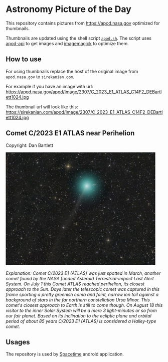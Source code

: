 # Astronomy Picture of the Day

This repository contains pictures from https://apod.nasa.gov optimized for thumbnails.

Thumbnails are updated using the shell script [`apod.sh`](apod.sh). The script
uses [apod-api](https://github.com/nasa/apod-api) to get images and [imagemagick](https://imagemagick.org) to
optimize them.

## How to use

For using thumbnails replace the host of the original image from `apod.nasa.gov` to `sirekanian.com`.

For example if you have an image with url:<br>
https://apod.nasa.gov/apod/image/2307/C_2023_E1_ATLAS_C14F2_DEBartlett1024.jpg

The thumbnail url will look like this:<br>
https://sirekanian.com/apod/image/2307/C_2023_E1_ATLAS_C14F2_DEBartlett1024.jpg

## Comet C/2023 E1 ATLAS near Perihelion

Copyright: Dan Bartlett

[![the picture of the day][1]][2]

_Explanation: Comet C/2023 E1 (ATLAS) was just spotted in March, another comet found by the NASA funded Asteroid Terrestrial-impact Last Alert System.  On July 1 this Comet ATLAS reached perihelion, its closest approach to the Sun. Days later the telescopic comet was captured in this frame sporting a pretty greenish coma and faint, narrow ion tail against a background of stars in the far northern constellation Ursa Minor.  This comet's closest approach to Earth is still to come though. On August 18 this visitor to the inner Solar System will be a mere 3 light-minutes or so from our fair planet. Based on its inclination to the ecliptic plane and orbital period of about 85 years C/2023 E1 (ATLAS) is considered a Halley-type comet._

## Usages

The repository is used by [Spacetime][3] android application.

[1]: image/2307/C_2023_E1_ATLAS_C14F2_DEBartlett1024.jpg

[2]: https://apod.nasa.gov/apod/image/2307/C_2023_E1_ATLAS_C14F2_DEBartlett1024.jpg

[3]: https://github.com/sirekanian/spacetime

